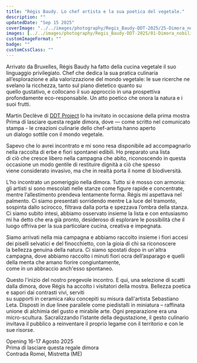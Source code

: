 ```yaml
---
title: "Régis Baudy. Lo chef artista e la sua poetica del vegetale."
description: ""
updatedDate: "Sep 15 2025"
coverImage: "../../images/photography/Regis_Baudy-DDT-2025/25-Dimora_nobiliare-Natoli-villa-Mostra-inaugurazione_collettiva_artistica-DDT_Project-Romei-Mistretta-Messina-arte_comtemporanea-dimora_nobiliare-villa-opere-chef-Regis_Baudy-tessere_ceramica_raku-Sebastiano_Leta.JPG"
images: [../../images/photography/Regis_Baudy-DDT-2025/01-Dimora_nobiliare-Natoli-villa-Mostra-inaugurazione_collettiva_artistica-DDT_Project-Romei-Mistretta-Messina-arte_comtemporanea-dimora_nobiliare-villa-opere-chef-Regis_Baudy-tessere_ceramica_raku-Sebastiano_Leta.JPG,../../images/photography/Regis_Baudy-DDT-2025/02-Dimora_nobiliare-Natoli-villa-Mostra-inaugurazione_collettiva_artistica-DDT_Project-Romei-Mistretta-Messina-arte_comtemporanea-dimora_nobiliare-villa-opere-chef-Regis_Baudy-tessere_ceramica_raku-Sebastiano_Leta.JPG,../../images/photography/Regis_Baudy-DDT-2025/03-Dimora_nobiliare-Natoli-villa-Mostra-inaugurazione_collettiva_artistica-DDT_Project-Romei-Mistretta-Messina-arte_comtemporanea-dimora_nobiliare-villa-opere-chef-Regis_Baudy-tessere_ceramica_raku-Sebastiano_Leta.JPG,../../images/photography/Regis_Baudy-DDT-2025/04-Dimora_nobiliare-Natoli-villa-Mostra-inaugurazione_collettiva_artistica-DDT_Project-Romei-Mistretta-Messina-arte_comtemporanea-dimora_nobiliare-villa-opere-chef-Regis_Baudy-tessere_ceramica_raku-Sebastiano_Leta.JPG,../../images/photography/Regis_Baudy-DDT-2025/05-Dimora_nobiliare-Natoli-villa-Mostra-inaugurazione_collettiva_artistica-DDT_Project-Romei-Mistretta-Messina-arte_comtemporanea-dimora_nobiliare-villa-opere-chef-Regis_Baudy-tessere_ceramica_raku-Sebastiano_Leta.JPG,../../images/photography/Regis_Baudy-DDT-2025/06-Dimora_nobiliare-Natoli-villa-Mostra-inaugurazione_collettiva_artistica-DDT_Project-Romei-Mistretta-Messina-arte_comtemporanea-dimora_nobiliare-villa-opere-chef-Regis_Baudy-tessere_ceramica_raku-Sebastiano_Leta.JPG,../../images/photography/Regis_Baudy-DDT-2025/07-Dimora_nobiliare-Natoli-villa-Mostra-inaugurazione_collettiva_artistica-DDT_Project-Romei-Mistretta-Messina-arte_comtemporanea-dimora_nobiliare-villa-opere-chef-Regis_Baudy-tessere_ceramica_raku-Sebastiano_Leta.JPG,../../images/photography/Regis_Baudy-DDT-2025/08-Dimora_nobiliare-Natoli-villa-Mostra-inaugurazione_collettiva_artistica-DDT_Project-Romei-Mistretta-Messina-arte_comtemporanea-dimora_nobiliare-villa-opere-chef-Regis_Baudy-tessere_ceramica_raku-Sebastiano_Leta.JPG,../../images/photography/Regis_Baudy-DDT-2025/09-Dimora_nobiliare-Natoli-villa-Mostra-inaugurazione_collettiva_artistica-DDT_Project-Romei-Mistretta-Messina-arte_comtemporanea-dimora_nobiliare-villa-opere-chef-Regis_Baudy-tessere_ceramica_raku-Sebastiano_Leta.JPG,../../images/photography/Regis_Baudy-DDT-2025/10-Dimora_nobiliare-Natoli-villa-Mostra-inaugurazione_collettiva_artistica-DDT_Project-Romei-Mistretta-Messina-arte_comtemporanea-dimora_nobiliare-villa-opere-chef-Regis_Baudy-tessere_ceramica_raku-Sebastiano_Leta.JPG,../../images/photography/Regis_Baudy-DDT-2025/11-Dimora_nobiliare-Natoli-villa-Mostra-inaugurazione_collettiva_artistica-DDT_Project-Romei-Mistretta-Messina-arte_comtemporanea-dimora_nobiliare-villa-opere-chef-Regis_Baudy-tessere_ceramica_raku-Sebastiano_Leta.JPG,../../images/photography/Regis_Baudy-DDT-2025/12-Dimora_nobiliare-Natoli-villa-Mostra-inaugurazione_collettiva_artistica-DDT_Project-Romei-Mistretta-Messina-arte_comtemporanea-dimora_nobiliare-villa-opere-chef-Regis_Baudy-tessere_ceramica_raku-Sebastiano_Leta.JPG,../../images/photography/Regis_Baudy-DDT-2025/13-Dimora_nobiliare-Natoli-villa-Mostra-inaugurazione_collettiva_artistica-DDT_Project-Romei-Mistretta-Messina-arte_comtemporanea-dimora_nobiliare-villa-opere-chef-Regis_Baudy-tessere_ceramica_raku-Sebastiano_Leta.JPG,../../images/photography/Regis_Baudy-DDT-2025/14-Dimora_nobiliare-Natoli-villa-Mostra-inaugurazione_collettiva_artistica-DDT_Project-Romei-Mistretta-Messina-arte_comtemporanea-dimora_nobiliare-villa-opere-chef-Regis_Baudy-tessere_ceramica_raku-Sebastiano_Leta.JPG,../../images/photography/Regis_Baudy-DDT-2025/15-Dimora_nobiliare-Natoli-villa-Mostra-inaugurazione_collettiva_artistica-DDT_Project-Romei-Mistretta-Messina-arte_comtemporanea-dimora_nobiliare-villa-opere-chef-Regis_Baudy-tessere_ceramica_raku-Sebastiano_Leta.JPG,../../images/photography/Regis_Baudy-DDT-2025/16-Dimora_nobiliare-Natoli-villa-Mostra-inaugurazione_collettiva_artistica-DDT_Project-Romei-Mistretta-Messina-arte_comtemporanea-dimora_nobiliare-villa-opere-chef-Regis_Baudy-tessere_ceramica_raku-Sebastiano_Leta.JPG,../../images/photography/Regis_Baudy-DDT-2025/17-Dimora_nobiliare-Natoli-villa-Mostra-inaugurazione_collettiva_artistica-DDT_Project-Romei-Mistretta-Messina-arte_comtemporanea-dimora_nobiliare-villa-opere-chef-Regis_Baudy-tessere_ceramica_raku-Sebastiano_Leta.JPG,../../images/photography/Regis_Baudy-DDT-2025/18-Dimora_nobiliare-Natoli-villa-Mostra-inaugurazione_collettiva_artistica-DDT_Project-Romei-Mistretta-Messina-arte_comtemporanea-dimora_nobiliare-villa-opere-chef-Regis_Baudy-tessere_ceramica_raku-Sebastiano_Leta.JPG,../../images/photography/Regis_Baudy-DDT-2025/19-Dimora_nobiliare-Natoli-villa-Mostra-inaugurazione_collettiva_artistica-DDT_Project-Romei-Mistretta-Messina-arte_comtemporanea-dimora_nobiliare-villa-opere-chef-Regis_Baudy-tessere_ceramica_raku-Sebastiano_Leta.JPG,../../images/photography/Regis_Baudy-DDT-2025/20-Dimora_nobiliare-Natoli-villa-Mostra-inaugurazione_collettiva_artistica-DDT_Project-Romei-Mistretta-Messina-arte_comtemporanea-dimora_nobiliare-villa-opere-chef-Regis_Baudy-tessere_ceramica_raku-Sebastiano_Leta.JPG,../../images/photography/Regis_Baudy-DDT-2025/21-Dimora_nobiliare-Natoli-villa-Mostra-inaugurazione_collettiva_artistica-DDT_Project-Romei-Mistretta-Messina-arte_comtemporanea-dimora_nobiliare-villa-opere-chef-Regis_Baudy-tessere_ceramica_raku-Sebastiano_Leta.JPG,../../images/photography/Regis_Baudy-DDT-2025/22-Dimora_nobiliare-Natoli-villa-Mostra-inaugurazione_collettiva_artistica-DDT_Project-Romei-Mistretta-Messina-arte_comtemporanea-dimora_nobiliare-villa-opere-chef-Regis_Baudy-tessere_ceramica_raku-Sebastiano_Leta.JPG,../../images/photography/Regis_Baudy-DDT-2025/23-Dimora_nobiliare-Natoli-villa-Mostra-inaugurazione_collettiva_artistica-DDT_Project-Romei-Mistretta-Messina-arte_comtemporanea-dimora_nobiliare-villa-opere-chef-Regis_Baudy-tessere_ceramica_raku-Sebastiano_Leta.JPG,../../images/photography/Regis_Baudy-DDT-2025/24-Dimora_nobiliare-Natoli-villa-Mostra-inaugurazione_collettiva_artistica-DDT_Project-Romei-Mistretta-Messina-arte_comtemporanea-dimora_nobiliare-villa-opere-chef-Regis_Baudy-tessere_ceramica_raku-Sebastiano_Leta.JPG,../../images/photography/Regis_Baudy-DDT-2025/25-Dimora_nobiliare-Natoli-villa-Mostra-inaugurazione_collettiva_artistica-DDT_Project-Romei-Mistretta-Messina-arte_comtemporanea-dimora_nobiliare-villa-opere-chef-Regis_Baudy-tessere_ceramica_raku-Sebastiano_Leta.JPG,../../images/photography/Regis_Baudy-DDT-2025/26-Dimora_nobiliare-Natoli-villa-Mostra-inaugurazione_collettiva_artistica-DDT_Project-Romei-Mistretta-Messina-arte_comtemporanea-dimora_nobiliare-villa-opere-chef-Regis_Baudy-tessere_ceramica_raku-Sebastiano_Leta.JPG,../../images/photography/Regis_Baudy-DDT-2025/27-Dimora_nobiliare-Natoli-villa-Mostra-inaugurazione_collettiva_artistica-DDT_Project-Romei-Mistretta-Messina-arte_comtemporanea-dimora_nobiliare-villa-opere-chef-Regis_Baudy-tessere_ceramica_raku-Sebastiano_Leta.JPG,../../images/photography/Regis_Baudy-DDT-2025/28-Dimora_nobiliare-Natoli-villa-Mostra-inaugurazione_collettiva_artistica-DDT_Project-Romei-Mistretta-Messina-arte_comtemporanea-dimora_nobiliare-villa-opere-chef-Regis_Baudy-tessere_ceramica_raku-Sebastiano_Leta.JPG,../../images/photography/Regis_Baudy-DDT-2025/29-Dimora_nobiliare-Natoli-villa-Mostra-inaugurazione_collettiva_artistica-DDT_Project-Romei-Mistretta-Messina-arte_comtemporanea-dimora_nobiliare-villa-opere-chef-Regis_Baudy-tessere_ceramica_raku-Sebastiano_Leta.JPG,../../images/photography/Regis_Baudy-DDT-2025/30-Dimora_nobiliare-Natoli-villa-Mostra-inaugurazione_collettiva_artistica-DDT_Project-Romei-Mistretta-Messina-arte_comtemporanea-dimora_nobiliare-villa-opere-chef-Regis_Baudy-tessere_ceramica_raku-Sebastiano_Leta.JPG,../../images/photography/Regis_Baudy-DDT-2025/31-Dimora_nobiliare-Natoli-villa-Mostra-inaugurazione_collettiva_artistica-DDT_Project-Romei-Mistretta-Messina-arte_comtemporanea-dimora_nobiliare-villa-opere-chef-Regis_Baudy-tessere_ceramica_raku-Sebastiano_Leta.JPG,../../images/photography/Regis_Baudy-DDT-2025/32-Dimora_nobiliare-Natoli-villa-Mostra-inaugurazione_collettiva_artistica-DDT_Project-Romei-Mistretta-Messina-arte_comtemporanea-dimora_nobiliare-villa-opere-chef-Regis_Baudy-tessere_ceramica_raku-Sebastiano_Leta.JPG,../../images/photography/Regis_Baudy-DDT-2025/33-Dimora_nobiliare-Natoli-villa-Mostra-inaugurazione_collettiva_artistica-DDT_Project-Romei-Mistretta-Messina-arte_comtemporanea-dimora_nobiliare-villa-opere-chef-Regis_Baudy-tessere_ceramica_raku-Sebastiano_Leta.JPG]
customImageFormat: ""
badge: ""
customCssClass: ""
---
```



Arrivato da Bruxelles, Régis Baudy ha fatto della cucina vegetale il suo linguaggio privilegiato. Chef che dedica la sua pratica culinaria  
all’esplorazione e alla valorizzazione del mondo vegetale: le sue ricerche ne svelano la ricchezza, tanto sul piano dietetico quanto su  
quello gustativo, e collocano il suo approccio in una prospettiva profondamente eco-responsabile. Un atto poetico che onora la natura e i suoi frutti.  
  
Martin Declève di <a href="https://www.instagram.com/d.d.t._project/" target="_blank">DDT Project</a> lo ha invitato in occasione della prima mostra  
Prima di lasciare questa regale dimora, dove — come scritto nel comunicato stampa - le creazioni culinarie dello chef-artista hanno aperto  
un dialogo sottile con il mondo vegetale.  
  
Sapevo che lo avrei incontrato e mi sono resa disponibile ad accompagnarlo nella raccolta di erbe e fiori spontanei edibili. Ho preparato una lista  
di ciò che cresce libero nella campagna che abito, riconoscendo in questa occasione un modo gentile di restituire dignità a ciò che spesso  
viene considerato invasivo, ma che in realtà porta il nome di biodiversità.  
  
L’ho incontrato un pomeriggio nella dimora. Tutto si è mosso con armonia: gli artisti si sono mescolati nelle stanze come figure rapide e concentrate,  
mentre l’allestimento prendeva lentamente forma. Régis mi aspettava nel palmento. Ci siamo presentati sorridendo mentre La luce del tramonto,  
sospinta dallo scirocco, filtrava dalla porta e spezzava l’ombra della stanza. Ci siamo subito intesi, abbiamo osservato insieme la lista e con entusiasmo  
mi ha detto che era già pronto, desideroso di esplorare le possibilità che il luogo offriva per la sua particolare cucina, creativa e impegnata.  
  
Siamo arrivati nella mia campagna e abbiamo raccolto insieme i fiori accesi dei piselli selvatici e del finocchietto, con la gioia di chi sa riconoscere  
la bellezza genuina della natura. 
Ci siamo spostati dopo in un'altra campagna, dove abbiamo raccolto i minuti fiori ocra dell’asparago e quelli della menta che amano fiorire congiuntamente,  
come in un abbraccio anch'esso spontaneo.
  
Questo l'inizio del nostro pregevole incontro.
E qui, una selezione di scatti dalla dimora, dove Régis ha accolto i visitatori della mostra. Bellezza poetica e sapori dai contrasti vivi, serviti  
su supporti in ceramica raku concepiti su misura dall'artista Sebastiano Leta. Disposti in due linee parallele come piedistalli in miniatura – raffinata  
unione di alchimia del gusto e mirabile arte. Ogni preparazione era una micro-scultura. Sacralizzando l’istante della degustazione, il gesto culinario  
invitava il pubblico a reinventare il proprio legame con il territorio e con le sue risorse.
  
Opening 16-17 Agosto 2025  
Prima di lasciare questa regale dimora  
Contrada Romei, Mistretta (ME)  
